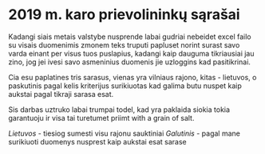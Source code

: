 # 2019 m. karo prievolininkų sąrašai

Kadangi siais metais valstybe nusprende labai gudriai nebeidet excel failo su visais duomenimis zmonem teks truputi papluset norint surast savo varda einant per visus tuos puslapius, kadangi kaip dauguma tikriausiai jau zino, jog jei ivesi savo asmeninius duomenis jie uzloggins kad pasitikrinai.

Cia esu paplatines tris sarasus, vienas yra vilniaus rajono, kitas - lietuvos, o paskutinis pagal kelis kriterijus surikiuotas kad galima butu nuspet kaip aukstai pagal tikraji sarasa esat.

Sis darbas uztruko labai trumpai todel, kad yra paklaida siokia tokia garantuoju ir visa tai turetumet priimt with a grain of salt.

*Lietuvos* - tiesiog sumesti visu rajonu sauktiniai
*Galutinis* - pagal mane surikiuoti duomenys nusprest kaip aukstai esat sarase
